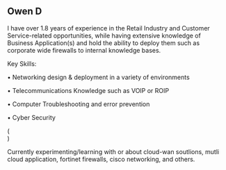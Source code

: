 ## Owen D

I have over 1.8 years of experience in the Retail Industry and Customer Service-related opportunities, while having extensive knowledge of Business Application(s) and hold the ability to deploy them such as corporate wide firewalls to internal knowledge bases.

Key Skills:

• Networking design & deployment in a variety of environments

• Telecommunications Knowledge such as VOIP or ROIP

• Computer Troubleshooting and error prevention

• Cyber Security

 ( <br> )

Currently experimenting/learning with or about cloud-wan soutlions, mutli cloud application, fortinet firewalls, cisco networking, and others.

